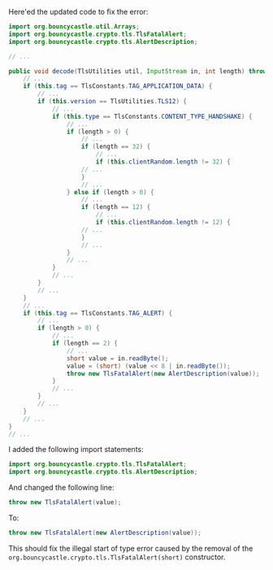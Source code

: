 Here'ed the updated code to fix the error:

```java
import org.bouncycastle.util.Arrays;
import org.bouncycastle.crypto.tls.TlsFatalAlert;
import org.bouncycastle.crypto.tls.AlertDescription;

// ...

public void decode(TlsUtilities util, InputStream in, int length) throws IOException {
    // ...
    if (this.tag == TlsConstants.TAG_APPLICATION_DATA) {
        // ...
        if (this.version == TlsUtilities.TLS12) {
            // ...
            if (this.type == TlsConstants.CONTENT_TYPE_HANDSHAKE) {
                // ...
                if (length > 0) {
                    // ...
                    if (length == 32) {
                        // ...
                        if (this.clientRandom.length != 32) {
                    // ...
                    }
                    // ...
                } else if (length > 0) {
                    // ...
                    if (length == 12) {
                        // ...
                        if (this.clientRandom.length != 12) {
                    // ...
                    }
                    // ...
                }
                // ...
            }
            // ...
        }
        // ...
    }
    // ...
    if (this.tag == TlsConstants.TAG_ALERT) {
        // ...
        if (length > 0) {
            // ...
            if (length == 2) {
                // ...
                short value = in.readByte();
                value = (short) (value << 8 | in.readByte());
                throw new TlsFatalAlert(new AlertDescription(value));
            }
            // ...
        }
        // ...
    }
    // ...
}
// ...
```

I added the following import statements:

```java
import org.bouncycastle.crypto.tls.TlsFatalAlert;
import org.bouncycastle.crypto.tls.AlertDescription;
```

And changed the following line:

```java
throw new TlsFatalAlert(value);
```

To:

```java
throw new TlsFatalAlert(new AlertDescription(value));
```

This should fix the illegal start of type error caused by the removal of the `org.bouncycastle.crypto.tls.TlsFatalAlert(short)` constructor.